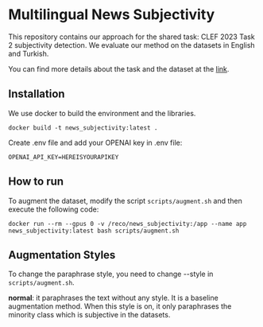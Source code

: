 # Multilingual News Subjectivity
This repository contains our approach for the shared task: CLEF 2023 Task 2 subjectivity detection. We evaluate our method on the datasets in English and Turkish.

You can find more details about the task and the dataset at the [link](https://gitlab.com/checkthat_lab/clef2023-checkthat-lab).

## Installation
We use docker to build the environment and the libraries.

```console
docker build -t news_subjectivity:latest .
```

Create .env file and add your OPENAI key in .env file:

`OPENAI_API_KEY=HEREISYOURAPIKEY`

## How to run
To augment the dataset, modify the script `scripts/augment.sh` and then execute the following code:

```console
docker run --rm --gpus 0 -v /reco/news_subjectivity:/app --name app news_subjectivity:latest bash scripts/augment.sh
```

## Augmentation Styles

To change the paraphrase style, you need to change --style in `scripts/augment.sh`.

**normal**: it paraphrases the text without any style. It is a baseline augmentation method. When this style is on, it only paraphrases the minority class which is subjective in the datasets.